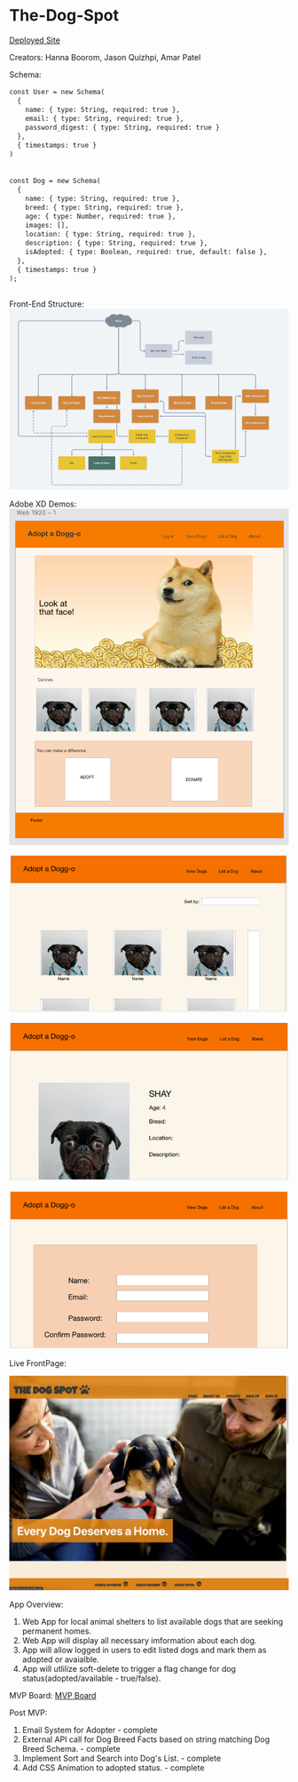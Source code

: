 # The-Dog-Spot

[Deployed Site](https://the-dog-spot.netlify.app/)

Creators: Hanna Boorom, Jason Quizhpi, Amar Patel

Schema:

```
const User = new Schema(
  {
    name: { type: String, required: true },
    email: { type: String, required: true },
    password_digest: { type: String, required: true }
  },
  { timestamps: true }
)


const Dog = new Schema(
  {
    name: { type: String, required: true },
    breed: { type: String, required: true },
    age: { type: Number, required: true },
    images: [],
    location: { type: String, required: true },
    description: { type: String, required: true },
    isAdopted: { type: Boolean, required: true, default: false },
  },
  { timestamps: true }
);


```

Front-End Structure:
![Whimsical Diagram](https://github.com/amarp86/The-Dog-Spot/blob/dev/Screen%20Shot%202021-03-08%20at%201.57.32%20PM.png)

Adobe XD Demos:
![Front Page](https://github.com/amarp86/The-Dog-Spot/blob/dev/Adobe%20XD%20FrontPage.png)

![Dog List](https://github.com/amarp86/The-Dog-Spot/blob/dev/AdobeXD%20Dog%20List.png)

![Dog Detail](https://github.com/amarp86/The-Dog-Spot/blob/dev/AdobeXD%20Detail.png)

![Sample Form](https://github.com/amarp86/The-Dog-Spot/blob/dev/AdobeXD%20Form.png)

Live FrontPage:

![Actual Frontpage](https://github.com/amarp86/The-Dog-Spot/blob/dev/app%20screenshot.png)

App Overview:

1. Web App for local animal shelters to list available dogs that are seeking permanent homes.
2. Web App will display all necessary imformation about each dog.
3. App will allow logged in users to edit listed dogs and mark them as adopted or avaialble.
4. App will utlilize soft-delete to trigger a flag change for dog status(adopted/available - true/false).

MVP Board:
[MVP Board](https://github.com/amarp86/The-Dog-Spot/projects/1)

Post MVP:

1. Email System for Adopter - complete
2. External API call for Dog Breed Facts based on string matching Dog Breed Schema. - complete
3. Implement Sort and Search into Dog's List. - complete
4. Add CSS Animation to adopted status. - complete
